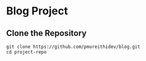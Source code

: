 # Blog Project

## Clone the Repository
```
git clone https://github.com/pmureithidev/blog.git
cd project-repo
```
